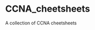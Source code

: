 # CCNA_cheetsheets

<!--
#field
Learning

#groups
Cisco

#languages

#frames and libs

-->

A collection of CCNA cheetsheets
